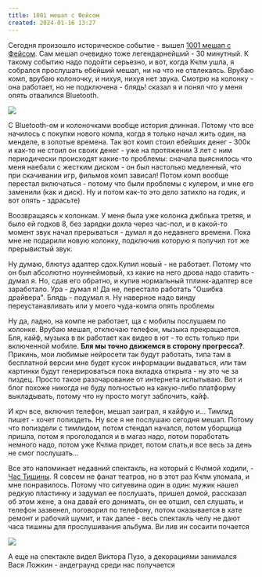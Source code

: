```yaml
---
title: 1001 мешап с Фейсом
created: 2024-01-16 13:27
---
```


<p>
    Сегодня произошло историческое событие - вышел <a href="https://vk.com/mashup1001?w=wall-174070979_8147">1001 мешап
    с Фейсом</a>. Сам мешап очевидно тоже легендарнейший - 30
    минутный. К такому событию надо подойти серьезно, и вот, когда Кчлм ушла, я собрался прослушать ебейший мешап, ни на
    что не отвлекаясь. Врубаю комп, врубаю колоночку, и нихуя, нихуя нет звука. Смотрю на колонку - она работает, но не
    подключена - блядь! сказал я и понял что у меня опять отвалился Bluetooth.
</p>

<img src="{{ url_for('static', filename='images/face.jpg')  }}">

<p>
    С Bluetooth-ом и колоночками вообще история длинная. Потому что все начилось с покупки нового компа, когда я только
    начал жить один, на менделе, в золотые времена. Так вот комп стоил ебейших денег - 300к и как-то не стоил он своих
    денег - уже на протяжении 3 лет с ним периодически происходят какие-то проблемы: сначала выяснилось что меня наебали
    с жестким диском - он был настолько медленный, что при скачивании игр, фильмов комп зависал! Потом комп вообще
    перестал включаться - потому что были проблемы с кулером, и мне его заменили (как и диск). Ну и потом как-то это
    дело затихло на годик, и вот опять - здрасьте)
</p>
<p>Воозвращаясь к колонкам. У меня была уже колонка джблька третяя, и было ей годков 8, без зарядки дохла через час-пол,
    и в какой-то момент звук начал прерываться - думал я до недавнего времени. Пока мне не подарили новую колонку,
    подключив которую я получил тот же прерывистый звук. </p>
<p>Ну думаю, блютуз адаптер сдох.Купил новый - не работает. Потому что он был абсолютно ноуннеймовый, хз какие на него
    дрова надо ставить - думал я. Но, сдав его обратно, и купив нормальный тплинк-адаптер все заработало. Ура - думал я!
    Да не, перестало работать "Ошибка драйвера". Блядь - подумал я. Ну наверное надо винду переустанавливать или у моего
    чуда-компа опять проблемы </p>
<p>Ну да, ладно, на компе не работает, ща с мобилы послушаем по колонке. Врубаю мешап, отключаю телефон, мызыка
    прекращается. Бля, кайф, музыка в вк работает как видео в ют - то есть только при включенной мобиле. <b>Бля мы точно
        движемся в сторону прогресса?</b>. Прикинь, мои любимые нейросети так будут работать, типа там в бесплатной
    версии мне будет кусок информации выдаваться, или там картинки будут генерироваться пока вкладка открыта - ну это че
    за пиздец. Просто такое разочарование от интернета испытываю. Вот и блог похоже никогда не буду полностью на
    какую-либо платформу выкладывать, потому что ну просто могут заблочить, кайф. </p>
<p>
    И крч все, включил телефон, мешап заиграл, я кайфую и... Тимлид пишет - хочет попиздеть. Ну все я не послушаю
    сегодня мешап. Потому что попиздели с тимлидом, потом стендап начался, потом уборщица пришла, потом я проголодался и
    в магаз надо, потом поработать немного надо, потом уже Кчлма придет, потом спать,и все весь за день не смог
    послушать...
</p>
<p>
    Все это напоминает недавний спектакль, на который с Кчлмой ходили, - <a
        href="https://neglinka29.ru/play/chas-tishiny-premera/">Час Тишины</a>. Я совсем не фанат театров, но в этот раз
    Кчлм уломала, и мне понравилось. Потому что ситуевина один в один: мужик нашел редкую пластинку и задумал ее
    послушать, пришел домой, рассказал об этом жене, а она давай его донимать, он ее отшил, сел слушать, и телефон
    зазвенел, поговорил по телефону, потом оказывается в хате ремонт и рабочий шумит, и так далее - весь спектакль челу
    не дают часа тишины для прослушивания альбума. Ви лив ин сосаити почается
</p>

<img src="{{ url_for('static', filename='images/quiet-hour.jpg')  }}">

<p>А еще на спектакле видел Виктора Пузо, а декорациями занимался Вася Ложкин - андеграунд среди нас получается</p>
